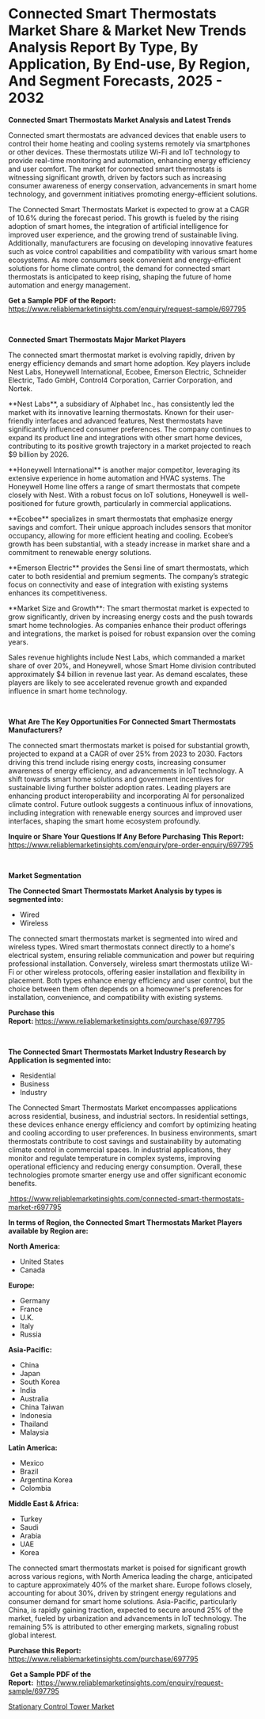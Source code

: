 <p><h1>Connected Smart Thermostats Market Share & Market New Trends Analysis Report By Type, By Application, By End-use, By Region, And Segment Forecasts, 2025 - 2032</h1></p><p><strong>Connected Smart Thermostats Market Analysis and Latest Trends</strong></p>
<p><p>Connected smart thermostats are advanced devices that enable users to control their home heating and cooling systems remotely via smartphones or other devices. These thermostats utilize Wi-Fi and IoT technology to provide real-time monitoring and automation, enhancing energy efficiency and user comfort. The market for connected smart thermostats is witnessing significant growth, driven by factors such as increasing consumer awareness of energy conservation, advancements in smart home technology, and government initiatives promoting energy-efficient solutions.</p><p>The Connected Smart Thermostats Market is expected to grow at a CAGR of 10.6% during the forecast period. This growth is fueled by the rising adoption of smart homes, the integration of artificial intelligence for improved user experience, and the growing trend of sustainable living. Additionally, manufacturers are focusing on developing innovative features such as voice control capabilities and compatibility with various smart home ecosystems. As more consumers seek convenient and energy-efficient solutions for home climate control, the demand for connected smart thermostats is anticipated to keep rising, shaping the future of home automation and energy management.</p></p>
<p><strong>Get a Sample PDF of the Report:&nbsp;</strong> <a href="https://www.reliablemarketinsights.com/enquiry/request-sample/697795?utm_campaign=2636&utm_medium=2&utm_source=Github&utm_content=ia&utm_term=23032025&utm_id=connected-smart-thermostats">https://www.reliablemarketinsights.com/enquiry/request-sample/697795</a></p>
<p>&nbsp;</p>
<p><strong>Connected Smart Thermostats Major Market Players</strong></p>
<p><p>The connected smart thermostat market is evolving rapidly, driven by energy efficiency demands and smart home adoption. Key players include Nest Labs, Honeywell International, Ecobee, Emerson Electric, Schneider Electric, Tado GmbH, Control4 Corporation, Carrier Corporation, and Nortek.</p><p>**Nest Labs**, a subsidiary of Alphabet Inc., has consistently led the market with its innovative learning thermostats. Known for their user-friendly interfaces and advanced features, Nest thermostats have significantly influenced consumer preferences. The company continues to expand its product line and integrations with other smart home devices, contributing to its positive growth trajectory in a market projected to reach $9 billion by 2026.</p><p>**Honeywell International** is another major competitor, leveraging its extensive experience in home automation and HVAC systems. The Honeywell Home line offers a range of smart thermostats that compete closely with Nest. With a robust focus on IoT solutions, Honeywell is well-positioned for future growth, particularly in commercial applications.</p><p>**Ecobee** specializes in smart thermostats that emphasize energy savings and comfort. Their unique approach includes sensors that monitor occupancy, allowing for more efficient heating and cooling. Ecobee’s growth has been substantial, with a steady increase in market share and a commitment to renewable energy solutions.</p><p>**Emerson Electric** provides the Sensi line of smart thermostats, which cater to both residential and premium segments. The company’s strategic focus on connectivity and ease of integration with existing systems enhances its competitiveness.</p><p>**Market Size and Growth**: The smart thermostat market is expected to grow significantly, driven by increasing energy costs and the push towards smart home technologies. As companies enhance their product offerings and integrations, the market is poised for robust expansion over the coming years.</p><p>Sales revenue highlights include Nest Labs, which commanded a market share of over 20%, and Honeywell, whose Smart Home division contributed approximately $4 billion in revenue last year. As demand escalates, these players are likely to see accelerated revenue growth and expanded influence in smart home technology.</p></p>
<p>&nbsp;</p>
<p><strong>What Are The Key Opportunities For Connected Smart Thermostats Manufacturers?</strong></p>
<p><p>The connected smart thermostats market is poised for substantial growth, projected to expand at a CAGR of over 25% from 2023 to 2030. Factors driving this trend include rising energy costs, increasing consumer awareness of energy efficiency, and advancements in IoT technology. A shift towards smart home solutions and government incentives for sustainable living further bolster adoption rates. Leading players are enhancing product interoperability and incorporating AI for personalized climate control. Future outlook suggests a continuous influx of innovations, including integration with renewable energy sources and improved user interfaces, shaping the smart home ecosystem profoundly.</p></p>
<p><strong>Inquire or Share Your Questions If Any Before Purchasing This Report:</strong> <a href="https://www.reliablemarketinsights.com/enquiry/pre-order-enquiry/697795?utm_campaign=2636&utm_medium=2&utm_source=Github&utm_content=ia&utm_term=23032025&utm_id=connected-smart-thermostats">https://www.reliablemarketinsights.com/enquiry/pre-order-enquiry/697795</a></p>
<p>&nbsp;</p>
<p><strong>Market Segmentation</strong></p>
<p><strong>The Connected Smart Thermostats Market Analysis by types is segmented into:</strong></p>
<p><ul><li>Wired</li><li>Wireless</li></ul></p>
<p><p>The connected smart thermostats market is segmented into wired and wireless types. Wired smart thermostats connect directly to a home's electrical system, ensuring reliable communication and power but requiring professional installation. Conversely, wireless smart thermostats utilize Wi-Fi or other wireless protocols, offering easier installation and flexibility in placement. Both types enhance energy efficiency and user control, but the choice between them often depends on a homeowner's preferences for installation, convenience, and compatibility with existing systems.</p></p>
<p><strong>Purchase this Report:&nbsp;</strong><a href="https://www.reliablemarketinsights.com/purchase/697795?utm_campaign=2636&utm_medium=2&utm_source=Github&utm_content=ia&utm_term=23032025&utm_id=connected-smart-thermostats">https://www.reliablemarketinsights.com/purchase/697795</a></p>
<p>&nbsp;</p>
<p><strong>The Connected Smart Thermostats Market Industry Research by Application is segmented into:</strong></p>
<p><ul><li>Residential</li><li>Business</li><li>Industry</li></ul></p>
<p><p>The Connected Smart Thermostats Market encompasses applications across residential, business, and industrial sectors. In residential settings, these devices enhance energy efficiency and comfort by optimizing heating and cooling according to user preferences. In business environments, smart thermostats contribute to cost savings and sustainability by automating climate control in commercial spaces. In industrial applications, they monitor and regulate temperature in complex systems, improving operational efficiency and reducing energy consumption. Overall, these technologies promote smarter energy use and offer significant economic benefits.</p></p>
<p><a href="https://www.reliablemarketinsights.com/connected-smart-thermostats-market-r697795?utm_campaign=2636&utm_medium=2&utm_source=Github&utm_content=ia&utm_term=23032025&utm_id=connected-smart-thermostats">&nbsp;https://www.reliablemarketinsights.com/connected-smart-thermostats-market-r697795</a></p>
<p><strong>In terms of Region, the Connected Smart Thermostats Market Players available by Region are:</strong></p>
<p>
    <p> <strong> North America: </strong>
        <ul>
            <li>United States</li>
            <li>Canada</li>
        </ul>
        </p> 
    <p> <strong> Europe: </strong>
        <ul>
            <li>Germany</li>
            <li>France</li>
            <li>U.K.</li>
            <li>Italy</li>
            <li>Russia</li>
        </ul>
        </p> 
    <p> <strong> Asia-Pacific: </strong>
        <ul>
            <li>China</li>
            <li>Japan</li>
            <li>South Korea</li>
            <li>India</li>
            <li>Australia</li>
            <li>China Taiwan</li>
            <li>Indonesia</li>
            <li>Thailand</li>
            <li>Malaysia</li>
        </ul>
        </p> 
    <p> <strong> Latin America: </strong>
        <ul>
            <li>Mexico</li>
            <li>Brazil</li>
            <li>Argentina Korea</li>
            <li>Colombia</li>
        </ul>
        </p> 
    <p> <strong> Middle East & Africa: </strong>
        <ul>
            <li>Turkey</li>
            <li>Saudi</li>
            <li>Arabia</li>
            <li>UAE</li>
            <li>Korea</li>
        </ul>
    </p>
    </p>
<p><p>The connected smart thermostats market is poised for significant growth across various regions, with North America leading the charge, anticipated to capture approximately 40% of the market share. Europe follows closely, accounting for about 30%, driven by stringent energy regulations and consumer demand for smart home solutions. Asia-Pacific, particularly China, is rapidly gaining traction, expected to secure around 25% of the market, fueled by urbanization and advancements in IoT technology. The remaining 5% is attributed to other emerging markets, signaling robust global interest.</p></p>
<p><strong>Purchase this Report: </strong><a href="https://www.reliablemarketinsights.com/purchase/697795?utm_campaign=2636&utm_medium=2&utm_source=Github&utm_content=ia&utm_term=23032025&utm_id=connected-smart-thermostats">https://www.reliablemarketinsights.com/purchase/697795</a></p>
<p>&nbsp;<strong>Get a Sample PDF of the Report:&nbsp;&nbsp;</strong><a href="https://www.reliablemarketinsights.com/enquiry/request-sample/697795?utm_campaign=2636&utm_medium=2&utm_source=Github&utm_content=ia&utm_term=23032025&utm_id=connected-smart-thermostats">https://www.reliablemarketinsights.com/enquiry/request-sample/697795</a></p>
<p><strong></strong></p>
<p><p><a href="https://github.com/raeezkenedz/Market-Research-Report-List-1/blob/main/stationary-control-tower-market.md?utm_campaign=2636&utm_medium=2&utm_source=Github&utm_content=ia&utm_term=23032025&utm_id=connected-smart-thermostats">Stationary Control Tower Market</a></p></p>